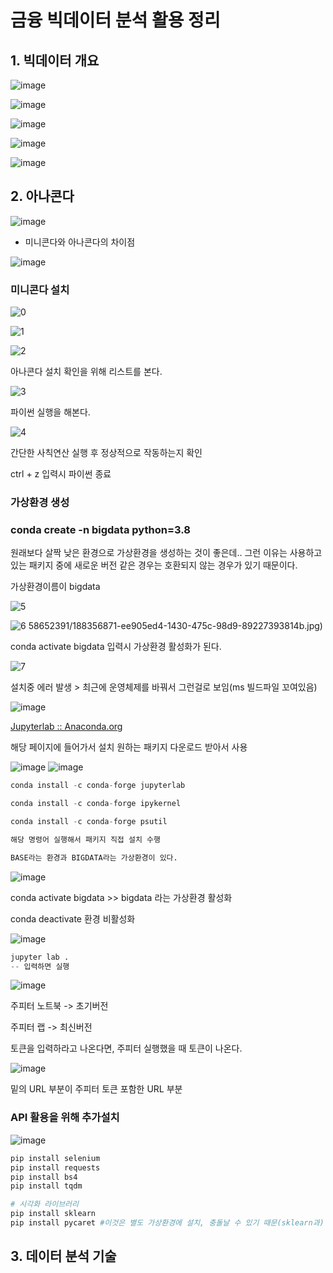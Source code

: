 # 금융 빅데이터 분석 활용 정리



## 1. 빅데이터 개요

![image](https://user-images.githubusercontent.com/58652391/188799908-41518f5d-7c88-422e-a237-f51bfc371a84.png)

![image](https://user-images.githubusercontent.com/58652391/188799947-70bc0ac9-220c-4870-99d6-c3f073d8395f.png)

![image](https://user-images.githubusercontent.com/58652391/188800040-28702f38-8b3a-44db-a9fd-6ff117cccc40.png)

![image](https://user-images.githubusercontent.com/58652391/188800168-9ad4fc56-a3f2-466c-872c-ab66863c473a.png)

![image](https://user-images.githubusercontent.com/58652391/188815407-e58b902d-11de-4d50-b172-656adb685f33.png)



## 2. 아나콘다

![image](https://user-images.githubusercontent.com/58652391/188363926-4a195696-4441-4979-99ce-a4422896e88e.png)

- 미니콘다와 아나콘다의 차이점

![image](https://user-images.githubusercontent.com/58652391/188816124-1fe024bd-a3b3-47f2-8047-91abadafcfcb.png)



### 미니콘다 설치

![0](https://user-images.githubusercontent.com/58652391/188356929-132a9474-89ca-41e7-bd69-8e6cfc891aad.jpg)



![1](https://user-images.githubusercontent.com/58652391/188356687-420c1469-f5f4-4e00-924a-016a0b5956f9.jpg)

![2](https://user-images.githubusercontent.com/58652391/188356825-5a8d0fe9-75b2-4c9b-abf5-58f935fd631f.jpg)

아나콘다 설치 확인을 위해 리스트를 본다.

![3](https://user-images.githubusercontent.com/58652391/188356839-8a81ae9a-9f06-4ee2-9922-198b9fb1b84d.jpg)

파이썬 실행을 해본다.

![4](https://user-images.githubusercontent.com/58652391/188356862-6941014c-ffd6-408b-9da9-e7366d1ea91a.jpg)

간단한 사칙연산 실행 후 정상적으로 작동하는지 확인

ctrl + z 입력시 파이썬 종료

### 가상환경 생성

###  conda create -n bigdata python=3.8

원래보다 살짝 낮은 환경으로 가상환경을 생성하는 것이 좋은데.. 그런 이유는 사용하고 있는 패키지 중에 새로운 버전 같은 경우는 호환되지 않는 경우가 있기 때문이다.

가상환경이름이 bigdata

![5](https://user-images.githubusercontent.com/58652391/188356871-ee905ed4-1430-475c-98d9-89227393814b.jpg)

![6](https://user-images.githubusercontent.com/58652391/188356884-038ed39d-efa9-43ff-83d4-de6b17b3dcf2.jpg)
58652391/188356871-ee905ed4-1430-475c-98d9-89227393814b.jpg)

conda activate bigdata 입력시 가상환경 활성화가 된다.

![7](https://user-images.githubusercontent.com/58652391/188356893-ee29b5f7-2e77-49e3-b29b-631203bde6e4.jpg)

설치중 에러 발생 > 최근에 운영체제를 바꿔서 그런걸로 보임(ms 빌드파일 꼬여있음)

![image](https://user-images.githubusercontent.com/58652391/188358215-ae5d3784-d917-40b4-8703-2e668410edd9.png)

[Jupyterlab :: Anaconda.org](https://anaconda.org/conda-forge/jupyterlab)

해당 페이지에 들어가서 설치 원하는 패키지 다운로드 받아서 사용

![image](https://user-images.githubusercontent.com/58652391/188358255-97c6982e-62b9-4dd4-8f85-ed35ade49e51.png)
![image](https://user-images.githubusercontent.com/58652391/188358753-19bc0f02-9574-44a8-8ce5-8f11b4d4cb74.png)

```python
conda install -c conda-forge jupyterlab

conda install -c conda-forge ipykernel

conda install -c conda-forge psutil

해당 명령어 실행해서 패키지 직접 설치 수행

BASE라는 환경과 BIGDATA라는 가상환경이 있다.
```

![image](https://user-images.githubusercontent.com/58652391/188359679-a487a979-59c8-41ee-943b-d63eb0efe49d.png)

conda activate bigdata >> bigdata  라는 가상환경 활성화

conda deactivate 환경 비활성화

![image](https://user-images.githubusercontent.com/58652391/188360208-cef4d102-4dfe-459e-80ab-a3bb72662a34.png)

```python
jupyter lab .
-- 입력하면 실행
```

![image](https://user-images.githubusercontent.com/58652391/188361968-41e84c5a-6638-4862-9cde-a9cc08caed5c.png) 

주피터 노트북 -> 초기버전

주피터 랩 -> 최신버전

토큰을 입력하라고 나온다면, 주피터 실행했을 때 토큰이 나온다.

![image](https://user-images.githubusercontent.com/58652391/188526224-76dead23-ed0d-4a4e-89d8-f3037794c981.png)

밑의 URL 부분이 주피터 토큰 포함한 URL 부분

### API 활용을 위해 추가설치

![image](https://user-images.githubusercontent.com/58652391/188569735-5f3ae63f-3fd9-4558-9269-e596d5209ec2.png)

```python
pip install selenium
pip install requests
pip install bs4
pip install tqdm

# 시각화 라이브러리
pip install sklearn
pip install pycaret #이것은 별도 가상환경에 설치, 충돌날 수 있기 때문(sklearn과)
```

## 3. 데이터 분석 기술

